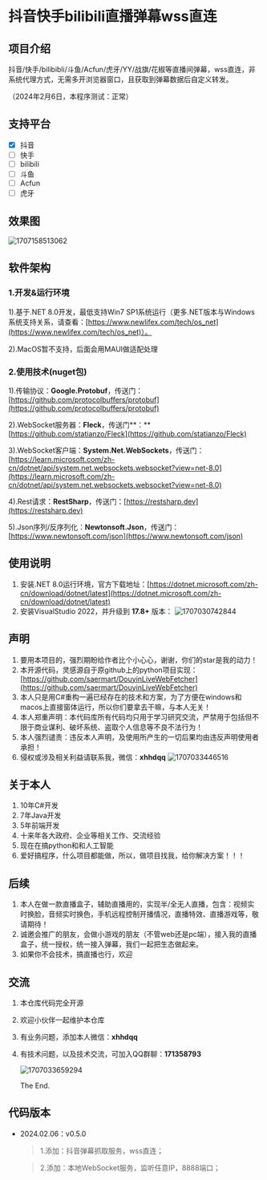 # 抖音快手bilibili直播弹幕wss直连

## 项目介绍

抖音/快手/bilibibli/斗鱼/Acfun/虎牙/YY/战旗/花椒等直播间弹幕，wss直连，非系统代理方式，无需多开浏览器窗口，且获取到弹幕数据后自定义转发。

（2024年2月6日，本程序测试：正常）

## 支持平台

* [X] 抖音
* [ ] 快手
* [ ] bilibili
* [ ] 斗鱼
* [ ] Acfun
* [ ] 虎牙

## 效果图

![1707158513062](Screenshots/README/1707158513062.png)

## 软件架构

### **1.开发&运行环境**

1).基于.NET 8.0开发，最低支持Win7 SP1系统运行（更多.NET版本与Windows系统支持关系，请查看：[https://www.newlifex.com/tech/os_net](https://www.newlifex.com/tech/os_net)）。

2).MacOS暂不支持，后面会用MAUI做适配处理

### **2.使用技术(nuget包)**

1).传输协议：**Google.Protobuf**，传送门：[https://github.com/protocolbuffers/protobuf](https://github.com/protocolbuffers/protobuf)

2).WebSocket服务器：**Fleck**，传送门**：**[https://github.com/statianzo/Fleck](https://github.com/statianzo/Fleck)

3).WebSocket客户端：**System.Net.WebSockets**，传送门：[https://learn.microsoft.com/zh-cn/dotnet/api/system.net.websockets.websocket?view=net-8.0](https://learn.microsoft.com/zh-cn/dotnet/api/system.net.websockets.websocket?view=net-8.0)

4).Rest请求：**RestSharp**，传送门：[https://restsharp.dev](https://restsharp.dev)

5).Json序列/反序列化：**Newtonsoft.Json**，传送门：[https://www.newtonsoft.com/json](https://www.newtonsoft.com/json)

## 使用说明

1. 安装.NET 8.0运行环境，官方下载地址：[https://dotnet.microsoft.com/zh-cn/download/dotnet/latest](https://dotnet.microsoft.com/zh-cn/download/dotnet/latest)
2. 安装VisualStudio 2022，并升级到 **17.8+** 版本：
   ![1707030742844](Screenshots/README/1707030742844.png)

## 声明

1. 要用本项目的，强烈期盼给作者比个小心心，谢谢，你们的star是我的动力！
2. 本开源代码，灵感源自于原github上的python项目实现：[https://github.com/saermart/DouyinLiveWebFetcher](https://github.com/saermart/DouyinLiveWebFetcher)
3. 本人只是用C#重构一遍已经存在的技术和方案，为了方便在windows和macos上直接窗体运行，所以你们要拿去干嘛，与本人无关！
4. 本人郑重声明：本代码库所有代码均只用于学习研究交流，严禁用于包括但不限于商业谋利、破坏系统、盗取个人信息等不良不法行为！
5. 本人强烈谴责：违反本人声明，及使用所产生的一切后果均由违反声明使用者承担！
6. 侵权或涉及相关利益请联系我，微信：**xhhdqq**
   ![1707033446516](Screenshots/README/1707033446516.png)

## 关于本人

1. 10年C#开发
2. 7年Java开发
3. 5年前端开发
4. 十来年各大政府、企业等相关工作、交流经验
5. 现在在搞python和和人工智能
6. 爱好搞程序，什么项目都能做，所以，做项目找我，给你解决方案！！！

## 后续

1. 本人在做一款直播盒子，辅助直播用的，实现半/全无人直播，包含：视频实时换脸，音频实时换色，手机远程控制开播情况，直播特效、直播游戏等，敬请期待！
2. 诚邀会推广的朋友，会做小游戏的朋友（不管web还是pc端），接入我的直播盒子，统一授权，统一接入弹幕，我们一起把生态做起来。
3. 如果你不会技术，搞直播也行，欢迎

## 交流

1. 本仓库代码完全开源
2. 欢迎小伙伴一起维护本仓库
3. 有业务问题，添加本人微信：**xhhdqq**
4. 有技术问题，以及技术交流，可加入QQ群聊：**171358793**

   ![1707033659294](Screenshots/README/1707033659294.png)

   The End.

## 代码版本

* 2024.02.06：v0.5.0

  > 1.添加：抖音弹幕抓取服务，wss直连；
  >

  > 2.添加：本地WebSocket服务，监听任意IP，8888端口；
  >
